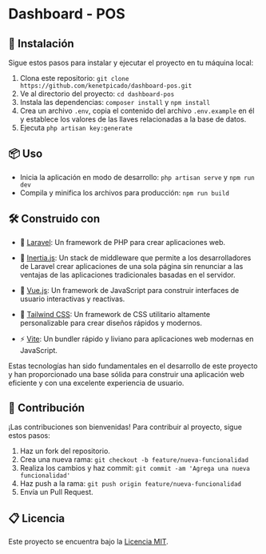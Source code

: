 
# Dashboard - POS

## 🚀 Instalación

Sigue estos pasos para instalar y ejecutar el proyecto en tu máquina local:

1. Clona este repositorio: `git clone https://github.com/kenetpicado/dashboard-pos.git`
2. Ve al directorio del proyecto: `cd dashboard-pos`
3. Instala las dependencias: `composer install` y `npm install`
4. Crea un archivo `.env`, copia el contenido del archivo `.env.example` en él y establece los valores de las llaves relacionadas a la base de datos.
5. Ejecuta `php artisan key:generate`

## 📦 Uso

- Inicia la aplicación en modo de desarrollo: `php artisan serve` y `npm run dev`
- Compila y minifica los archivos para producción: `npm run build`

## 🛠️ Construido con
- 🐘 [Laravel](https://laravel.com/): Un framework de PHP para crear aplicaciones web.
<!-- Inertia -->
- 🚀 [Inertia.js](https://inertiajs.com/): Un stack de middleware que permite a los desarrolladores de Laravel crear aplicaciones de una sola página sin renunciar a las ventajas de las aplicaciones tradicionales basadas en el servidor.

- 💚 [Vue.js](https://vuejs.org/): Un framework de JavaScript para construir interfaces de usuario interactivas y reactivas.

- 🎨 [Tailwind CSS](https://tailwindcss.com/): Un framework de CSS utilitario altamente personalizable para crear diseños rápidos y modernos.

- ⚡️ [Vite](https://vitejs.dev/): Un bundler rápido y liviano para aplicaciones web modernas en JavaScript.

Estas tecnologías han sido fundamentales en el desarrollo de este proyecto y han proporcionado una base sólida para construir una aplicación web eficiente y con una excelente experiencia de usuario.

## 🤝 Contribución

¡Las contribuciones son bienvenidas! Para contribuir al proyecto, sigue estos pasos:

1. Haz un fork del repositorio.
2. Crea una nueva rama: `git checkout -b feature/nueva-funcionalidad`
3. Realiza los cambios y haz commit: `git commit -am 'Agrega una nueva funcionalidad'`
4. Haz push a la rama: `git push origin feature/nueva-funcionalidad`
5. Envía un Pull Request.

## 📋 Licencia

Este proyecto se encuentra bajo la [Licencia MIT](https://opensource.org/licenses/MIT).
